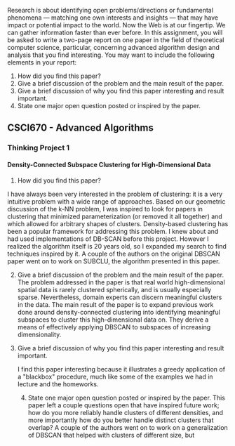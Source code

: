 Research is about identifying open problems/directions or fundamental phenomena — matching one
own interests and insights — that may have impact or potential impact to the world. Now the Web is at
our fingertip. We can gather information faster than ever before.
In this assignment, you will be asked to write a two-page report on one paper in the field of theoretical
computer science, particular, concerning advanced algorithm design and analysis that you find interesting.
You may want to include the following elements in your report:
1. How did you find this paper?
2. Give a brief discussion of the problem and the main result of the paper.
3. Give a brief discussion of why you find this paper interesting and result important.
4. State one major open question posted or inspired by the paper.

## CSCI670 - Advanced Algorithms
### Thinking Project 1
#### Density-Connected Subspace Clustering for High-Dimensional Data

1. How did you find this paper?

I have always been very interested in the problem of clustering: it is a very intuitive problem with a wide range of approaches. Based on our geometric discussion of the k-NN problem, I was inspired to look for papers in clustering that minimized parameterization (or removed it all together) and which allowed for arbitrary shapes of clusters. Density-based clustering has been a popular framework for addressing this problem. I knew about and had used implementations of DB-SCAN before this project. However I realized the algorithm itself is 20 years old, so I expanded my search to find techniques inspired by it. A couple of the authors on the original DBSCAN paper went on to work on SUBCLU, the algorithm presented in this paper.

2. Give a brief discussion of the problem and the main result of the paper.
	The problem addressed in the paper is that real world high-dimensional spatial data is rarely clustered spherically, and is usually especially sparse. Nevertheless, domain experts can discern meaningful clusters in the data. The main result of the paper is to expand previous work done around density-connected clustering into identifying meaningful subspaces to cluster this high-dimensional data on. They derive a means of effectively applying DBSCAN to subspaces of increasing dimensionality. 
	 
3. Give a brief discussion of why you find this paper interesting and result important.

	I find this paper interesting because it illustrates a greedy application of a "blackbox" procedure, much like some of the examples we had in lecture and the homeworks.
	
	4. State one major open question posted or inspired by the paper.
    This paper left a couple questions open that have inspired future work; how do you more reliably handle clusters of different densities, and more importantly how do you better handle distinct clusters that overlap? A couple of the authors went on to work on a generalization of DBSCAN that helped with clusters of different size, but 